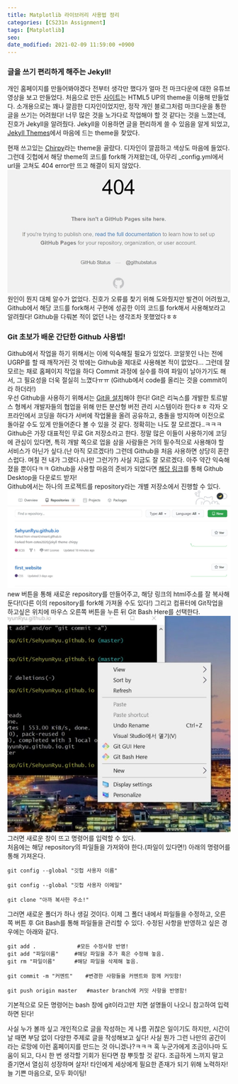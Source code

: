 ```yaml
---
title: Matplotlib 라이브러리 사용법 정리
categories: [CS231n Assignment]
tags: [Matplotlib]
seo:
date_modified: 2021-02-09 11:59:00 +0900
---
```


### 글을 쓰기 편리하게 해주는 Jekyll!

개인 홈페이지를 만들어봐야겠다 전부터 생각만 했다가 얼마 전 마크다운에 대한 유튜브 영상을 보고 만들었다. 처음으로 만든 [사이트](https://SehyunRyu.github.io/first_website)는 HTML5 UP의 theme을 이용해 만들었다. 소개용으로는 꽤나 깔끔한 디자인이었지만, 정작 개인 블로그처럼 마크다운을 통한 글을 쓰기는 어려웠다! 너무 많은 것을 노가다로 작업해야 할 것 같다는 것을 느꼈는데, 진호가 Jekyll을 알려줬다. Jekyll을 이용하면 글을 편리하게 쓸 수 있음을 알게 되었고, [Jekyll Themes](http://jekyllthemes.org/)에서 마음에 드는 theme을 찾았다.  
  
현재 쓰고있는 [Chirpy](https://github.com/cotes2020/jekyll-theme-chirpy)라는 theme을 골랐다. 디자인이 깔끔하고 색상도 마음에 들었다. 그런데 깃헙에서 해당 theme의 코드를 fork해 가져왔는데, 아무리 _config.yml에서 url을 고쳐도 404 error만 뜨고 해결이 되지 않았다.  ![404 Error](/assets/img/post/2021-1-26/404_error.jpg)  
원인이 뭔지 대체 알수가 없었다. 진호가 오류를 찾기 위해 도와줬지만 발견이 어려웠고, Github에서 해당 코드를 fork해서 구현에 성공한 이의 코드를 fork해서 사용해보라고 알려줬다! Github을 다뤄본 적이 없던 나는 생각조차 못했었다ㅎㅎ  

### Git 초보가 배운 간단한 Github 사용법!
Github에서 작업을 하기 위해서는 이에 익숙해질 필요가 있었다. 코알못인 나는 전에 UGRP를 할 때 깨작거린 것 밖에는 Github을 제대로 사용해본 적이 없었다... 그런데 잘 모르는 채로 홈페이지 작업을 하다 Commit 과정에 실수를 하여 파일이 날아가기도 해서, 그 필요성을 더욱 절실히 느꼈다ㅠㅠ (Github에서 code를 올리는 것을 commit이라 하더라!)  
우선 Github을 사용하기 위해서는 [Git을 설치](https://git-scm.com/downloads)해야 한다! Git은 리눅스를 개발한 토르발스 형께서 개발자들의 협업을 위해 만든 분산형 버전 관리 시스템이라 한다ㅎㅎ 각자 오프라인에서 코딩을 하다가 서버에 작업물을 올려 공유하고, 충돌을 방지하며 이전으로 돌아갈 수도 있게 만들어준다 볼 수 있을 것 같다. 정확히는 나도 잘 모르겠다..ㅋㅋㅋ  
Github은 가장 대표적인 무료 Git 저장소라고 한다. 정말 많은 이들이 사용하기에 코딩에 관심이 있다면, 특히 개발 쪽으로 업을 삼을 사람들은 거의 필수적으로 사용해야 할 서비스가 아닌가 싶다.(난 아직 모르겠다!) 그런데 Github을 처음 사용하면 상당히 혼란스럽다. 며칠 전 내가 그랬다.(나만 그런가?) 사실 지금도 잘 모르겠다. 아주 약간 익숙해졌을 뿐이다ㅋㅋ Github을 사용할 마음의 준비가 되었다면 [해당 링크](https://desktop.github.com/)를 통해 Github Desktop을 다운로드 받자!  
Github에서는 하나의 프로젝트를 repository라는 개별 저장소에서 진행할 수 있다. ![Repostiory](/assets/img/post/2021-1-26/repository.jpg)  
new 버튼을 통해 새로운 repository를 만들어주고, 해당 링크의 html주소를 잘 복사해 둔다!(다른 이의 repository를 fork해 가져올 수도 있다!) 그리고 컴퓨터에 Git작업을 하고싶은 위치에 마우스 오른쪽 버튼을 누른 뒤 Git Bash Here를 선택한다. ![Git Bash Here](/assets/img/post/2021-1-26/git_bash.jpg)  
그러면 새로운 창이 뜨고 명령어를 입력할 수 있다.  
처음에는 해당 repository의 파일들을 가져와야 한다.(파일이 있다면!) 아래의 명령어를 통해 가져온다.
```
git config --global "깃헙 사용자 이름"

git config --global "깃헙 사용자 이메일"

git clone "아까 복사한 주소!"
```
그러면 새로운 폴더가 하나 생길 것이다. 이제 그 폴더 내에서 파일들을 수정하고, 오른쪽 버튼 후 Git Bash를 통해 파일들을 관리할 수 있다. 수정된 사항을 반영하고 싶은 경우에는 아래와 같다.
```
git add .             #모든 수정사항 반영!
git add "파일이름"     #해당 파일을 추가 혹은 수정해 놓음.
git rm "파일이름"      #해당 파일을 삭제해 놓음.

git commit -m "커멘트"    #변경한 사항들을 커멘트와 함께 커밋함!

git push origin master   #master branch에 커밋 사항을 반영함!
```
기본적으로 모든 명령어는 bash 창에 git이라고만 치면 설명들이 나오니 참고하여 입력하면 된다!  
  
사실 누가 볼까 싶고 개인적으로 글을 작성하는 게 나름 귀찮은 일이기도 하지만, 시간이 날 때면 부담 없이 다양한 주제로 글을 작성해보고 싶다! 사실 뭔가 그런 나만의 공간이라는 로망에 이런 홈페이지를 만드는 것 아니겠나?ㅋㅋㅋ 혹 누군가에게 조금이나마 도움이 되고, 다시 한 번 생각할 기회가 된다면 참 뿌듯할 것 같다. 조급하게 느끼지 말고 즐기면서 열심히 성장하며 살자! 타인에게 세상에게 필요한 존재가 되기 위해 노력하자! 늘 기쁜 마음으로, 모두 화이팅!